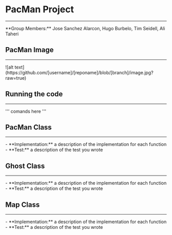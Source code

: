 # PacMan Project
<hr>  
**Group Members:**  Jose Sanchez Alarcon, Hugo Burbelo, Tim Seidell, Ali Taheri

## PacMan Image
<hr>  
![alt text](https://github.com/[username]/[reponame]/blob/[branch]/image.jpg?raw=true)

## Running the code
<hr>  
'''
comands here
'''

## PacMan Class
<hr>  
- **Implementation:** a description of the implementation for each function
- **Test:** a description of the test you wrote

## Ghost Class
<hr>  
- **Implementation:** a description of the implementation for each function
- **Test:** a description of the test you wrote

## Map Class
<hr>  
- **Implementation:** a description of the implementation for each function
- **Test:** a description of the test you wrote

